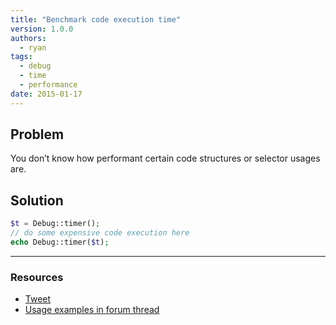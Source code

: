 ```yaml
---
title: "Benchmark code execution time"
version: 1.0.0
authors:
  - ryan
tags:
  - debug
  - time
  - performance
date: 2015-01-17
---
```


## Problem

You don’t know how performant certain code structures or selector usages are.

## Solution

```php
$t = Debug::timer();
// do some expensive code execution here
echo Debug::timer($t);
```

---

### Resources

- [Tweet](https://twitter.com/processwire/status/452439920653893633)
- [Usage examples in forum thread](https://processwire.com/talk/topic/6328-optimizing-code-queries/)
